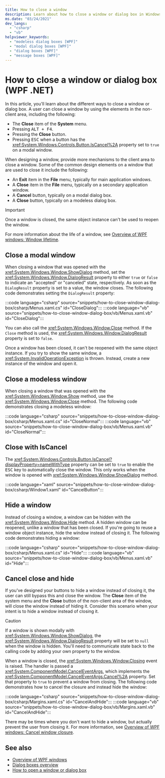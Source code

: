 ```yaml
---
title: How to close a window
description: Learn about how to close a window or dialog box in Windows Foundation Presentation (WPF). You'll also learn how to return a result from the window or dialog box.
ms.date: "03/24/2021"
dev_langs: 
  - "csharp"
  - "vb"
helpviewer_keywords: 
  - "modeless dialog boxes [WPF]"
  - "modal dialog boxes [WPF]"
  - "dialog boxes [WPF]"
  - "message boxes [WPF]"
---
```


# How to close a window or dialog box (WPF .NET)

In this article, you'll learn about the different ways to close a window or dialog box. A user can close a window by using the elements in the non-client area, including the following:

- The **Close** item of the **System** menu.
- Pressing <kbd>ALT + F4</kbd>.
- Pressing the **Close** button.
- Pressing <kbd>ESC</kbd> when a button has the <xref:System.Windows.Controls.Button.IsCancel%2A> property set to `true` on a modal window.

When designing a window, provide more mechanisms to the client area to close a window. Some of the common design elements on a window that are used to close it include the following:

- An **Exit** item in the **File** menu, typically for main application windows.
- A **Close** item in the **File** menu, typically on a secondary application window.
- A **Cancel** button, typically on a modal dialog box.
- A **Close** button, typically on a modeless dialog box.

> [!IMPORTANT]
> Once a window is closed, the same object instance can't be used to reopen the window.

For more information about the life of a window, see [Overview of WPF windows: Window lifetime](index.md#window-lifetime).

## Close a modal window

When closing a window that was opened with the <xref:System.Windows.Window.ShowDialog> method, set the <xref:System.Windows.Window.DialogResult> property to either `true` or `false` to indicate an "accepted" or "canceled" state, respectively. As soon as the `DialogResult` property is set to a value, the window closes. The following code demonstrates setting the `DialogResult` property:

:::code language="csharp" source="snippets/how-to-close-window-dialog-box/csharp/Menus.xaml.cs" id="CloseDialog":::
:::code language="vb" source="snippets/how-to-close-window-dialog-box/vb/Menus.xaml.vb" id="CloseDialog":::

You can also call the <xref:System.Windows.Window.Close> method. If the `Close` method is used, the <xref:System.Windows.Window.DialogResult> property is set to `false`.

Once a window has been closed, it can't be reopened with the same object instance. If you try to show the same window, a <xref:System.InvalidOperationException> is thrown. Instead, create a new instance of the window and open it.

## Close a modeless window

When closing a window that was opened with the <xref:System.Windows.Window.Show> method, use the <xref:System.Windows.Window.Close> method. The following code demonstrates closing a modeless window:

:::code language="csharp" source="snippets/how-to-close-window-dialog-box/csharp/Menus.xaml.cs" id="CloseNormal":::
:::code language="vb" source="snippets/how-to-close-window-dialog-box/vb/Menus.xaml.vb" id="CloseNormal":::

## Close with IsCancel

The <xref:System.Windows.Controls.Button.IsCancel?displayProperty=nameWithType> property can be set to `true` to enable the <kbd>ESC</kbd> key to automatically close the window. This only works when the window is opened with <xref:System.Windows.Window.ShowDialog> method.

:::code language="xaml" source="snippets/how-to-close-window-dialog-box/csharp/Window1.xaml" id="CancelButton":::

## Hide a window

Instead of closing a window, a window can be hidden with the <xref:System.Windows.Window.Hide> method. A hidden window can be reopened, unlike a window that has been closed. If you're going to reuse a window object instance, hide the window instead of closing it. The following code demonstrates hiding a window:

:::code language="csharp" source="snippets/how-to-close-window-dialog-box/csharp/Menus.xaml.cs" id="Hide":::
:::code language="vb" source="snippets/how-to-close-window-dialog-box/vb/Menus.xaml.vb" id="Hide":::

## Cancel close and hide

If you've designed your buttons to hide a window instead of closing it, the user can still bypass this and close the window. The **Close** item of the system menu and the **Close** button of the non-client area of the window, will close the window instead of hiding it. Consider this scenario when your intent is to hide a window instead of closing it.

> [!CAUTION]
> If a window is shown modally with <xref:System.Windows.Window.ShowDialog>, the <xref:System.Windows.Window.DialogResult> property will be set to `null` when the window is hidden. You'll need to communicate state back to the calling code by adding your own property to the window.

When a window is closed, the <xref:System.Windows.Window.Closing> event is raised. The handler is passed a <xref:System.ComponentModel.CancelEventArgs>, which implements the <xref:System.ComponentModel.CancelEventArgs.Cancel%2A> property. Set that property to `true` to prevent a window from closing. The following code demonstrates how to cancel the closure and instead hide the window:

:::code language="csharp" source="snippets/how-to-close-window-dialog-box/csharp/Margins.xaml.cs" id="CancelAndHide":::
:::code language="vb" source="snippets/how-to-close-window-dialog-box/vb/Margins.xaml.vb" id="CancelAndHide":::

There may be times where you don't want to hide a window, but actually prevent the user from closing it. For more information, see [Overview of WPF windows: Cancel window closure](index.md#cancel-window-closure).

## See also

- [Overview of WPF windows](index.md)
- [Dialog boxes overview](dialog-boxes-overview.md)
- [How to open a window or dialog box](how-to-open-window-dialog-box.md)
